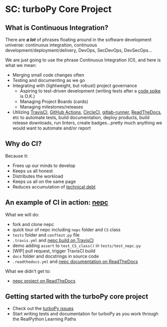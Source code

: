 SC: turboPy Core Project
========================

What is Continuous Integration?
-------------------------------

There are ***a lot*** of phrases floating around in the software development universe: continuous integration, continuous development/deployment/delivery, DevOps, SecDevOps, DevSecOps...

We are just going to use the phrase Continuous Integration (CI), and here is what we mean:

- Merging small code changes often
- Testing and documenting as we go
- Integrating with (lightweight, but robust) project governance
  - Aspiring to test-driven development (writing tests after a [code spike](https://en.wikipedia.org/wiki/Spike_(software_development)) is O.K.)
  - Managing Project Boards (cards)
  - Managing milestones/releases
- Utilizing [TravisCI](https://travis-ci.org), [GitHub Actions](https://github.com/features/actions), [CircleCI](https://circleci.com), [gitlab-runner](https://docs.gitlab.com/runner/), [ReadTheDocs](https://readthedocs.org), etc to automate tests, build documentation, deploy products, build release downloads, run linters, create badges...pretty much anything we would want to automate and/or report

Why do CI? 
----------

Because it:
- Frees up our minds to develop
- Keeps us all honest
- Distributes the workload
- Keeps us all on the same page
- Reduces accumulation of [technical debt](https://en.wikipedia.org/wiki/Technical_debt)

An example of CI in action: [nepc](https://github.com/USNavalResearchLaboratory/nepc)
-------------------------------------------------------
What we will do:
- fork and clone nepc
- quick tour of nepc including `nepc` folder and `CS` class
- `tests` folder and `conftest.py` file
- `.travis.yml` and [nepc build on TravisCI](https://travis-ci.org/github/USNavalResearchLaboratory/nepc)
- demo adding `assert` to `test_CS_class()` in `tests/test_nepc.py`
- [WIP] pull request, trigger TravisCI build
- `docs` folder and docstrings in source code
- `.readthedocs.yml` and [nepc documentation on ReadTheDocs](https://nepc.readthedocs.io/en/latest/)

What we didn't get to:
- [nepc project on ReadTheDocs](https://readthedocs.org/projects/nepc/)

Getting started with the turboPy core project
---------------------------------------------
- Check out the [turboPy issues](https://github.com/NRL-Plasma-Physics-Division/turbopy/issues)
- Start writing tests and documentation for turboPy as you work through the RealPython Learning Paths